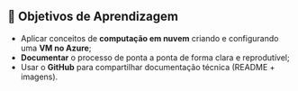 
## 🎯 Objetivos de Aprendizagem

- Aplicar conceitos de **computação em nuvem** criando e configurando uma **VM no Azure**;
- **Documentar** o processo de ponta a ponta de forma clara e reprodutível;
- Usar o **GitHub** para compartilhar documentação técnica (README + imagens).



